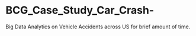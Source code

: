 # BCG_Case_Study_Car_Crash-
Big Data Analytics on Vehicle Accidents across US for brief amount of time.
